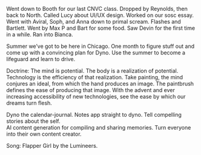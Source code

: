 Went down to Booth for our last CNVC class. Dropped by Reynolds, then back to North. Called Lucy about UI/UX design. Worked on our sosc essay. Went with Aviral, Soph, and Anna down to primal scream. Flashes and Bartlett. Went by Max P and Bart for some food. Saw Devin for the first time in a while. Ran into Bianca. 

Summer we’ve got to be here in Chicago. One month to figure stuff out and come up with a convincing plan for Dyno. Use the summer to become a lifeguard and learn to drive.

Doctrine: The mind is potential. The body is a realization of potential. Technology is the efficiency of that realization. Take painting, the mind conjures an ideal, from which the hand produces an image. The paintbrush defines the ease of producing that image. With the advent and ever increasing accessibility of new technologies, see the ease by which our dreams turn flesh. 

Dyno the calendar-journal. Notes app straight to dyno. Tell compelling stories about the self.  
AI content generation for compiling and sharing memories. Turn everyone into their own content creator. 

Song: Flapper Girl by the Lumineers.
